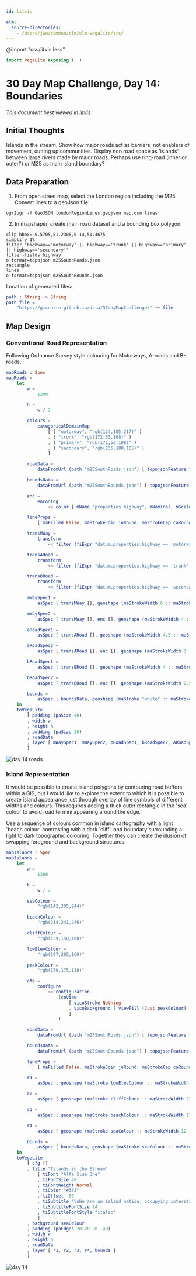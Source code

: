 ```yaml
---
id: litvis

elm:
  source-directories:
    - /Users/jwo/common/elm/elm-vegalite/src/
---
```


@import "css/litvis.less"

```elm {l=hidden}
import VegaLite exposing (..)
```

# 30 Day Map Challenge, Day 14: Boundaries

_This document best viewed in [litvis](https://github.com/gicentre/litvis)_

## Initial Thoughts

Islands in the stream. Show how major roads act as barriers, not enablers of movement, cutting up communities. Display non road space as 'islands' between large rivers made by major roads. Perhaps use ring-road (inner or outer?) or M25 as main island boundary?

## Data Preparation

1. From open street map, select the London region including the M25. Convert lines to a geoJson file:

```
ogr2ogr -f GeoJSON londonRegionLines.geojson map.osm lines
```

2. In mapshaper, create main road dataset and a bounding box polygon:

```
clip bbox=-0.5705,51.2306,0.14,51.4675
simplify 1%
filter "highway=='motorway' || highway=='trunk' || highway=='primary' || highway=='secondary'"
filter-fields highway
o format=topojson m25SouthRoads.json
rectangle
lines
o format=topojson m25SouthBounds.json
```

Location of generated files:

```elm {l}
path : String -> String
path file =
    "https://gicentre.github.io/data/30dayMapChallenge/" ++ file
```

## Map Design

### Conventional Road Representation

Following Ordnance Survey style colouring for Motorways, A-roads and B-roads.

```elm {l}
mapRoads : Spec
mapRoads =
    let
        w =
            1200

        h =
            w / 2

        colours =
            categoricalDomainMap
                [ ( "motorway", "rgb(124,185,217)" )
                , ( "trunk", "rgb(172,53,108)" )
                , ( "primary", "rgb(172,53,108)" )
                , ( "secondary", "rgb(235,189,105)" )
                ]

        roadData =
            dataFromUrl (path "m25SouthRoads.json") [ topojsonFeature "londonRegionLines" ]

        boundsData =
            dataFromUrl (path "m25SouthBounds.json") [ topojsonFeature "londonRegionLines" ]

        enc =
            encoding
                << color [ mName "properties.highway", mNominal, mScale colours, mLegend [] ]

        lineProps =
            [ maFilled False, maStrokeJoin joRound, maStrokeCap caRound ]

        transMWay =
            transform
                << filter (fiExpr "datum.properties.highway == 'motorway'")

        transARoad =
            transform
                << filter (fiExpr "datum.properties.highway == 'trunk' || datum.properties.highway == 'primary'")

        transBRoad =
            transform
                << filter (fiExpr "datum.properties.highway == 'secondary'")

        mWaySpec1 =
            asSpec [ transMWay [], geoshape (maStrokeWidth 6 :: maStroke "#345" :: lineProps) ]

        mWaySpec2 =
            asSpec [ transMWay [], enc [], geoshape (maStrokeWidth 4 :: maOpacity 1 :: lineProps) ]

        aRoadSpec1 =
            asSpec [ transARoad [], geoshape (maStrokeWidth 4.5 :: maStroke "#534" :: lineProps) ]

        aRoadSpec2 =
            asSpec [ transARoad [], enc [], geoshape (maStrokeWidth 3 :: maOpacity 1 :: lineProps) ]

        bRoadSpec1 =
            asSpec [ transBRoad [], geoshape (maStrokeWidth 4 :: maStroke "#543" :: lineProps) ]

        bRoadSpec2 =
            asSpec [ transBRoad [], enc [], geoshape (maStrokeWidth 2.5 :: maOpacity 1 :: lineProps) ]

        bounds =
            asSpec [ boundsData, geoshape (maStroke "white" :: maStrokeWidth 77 :: lineProps) ]
    in
    toVegaLite
        [ padding (paSize 50)
        , width w
        , height h
        , padding (paSize 20)
        , roadData
        , layer [ mWaySpec1, mWaySpec2, bRoadSpec1, bRoadSpec2, aRoadSpec1, aRoadSpec2, bounds ]
        ]
```

![day 14 roads](images/day14Roads.jpg)

### Island Representation

It would be possible to create island polygons by contouring road buffers within a GIS, but I would like to explore the extent to which it is possible to create island appearance just through overlay of line symbols of different widths and colours. This requires adding a thick outer rectangle in the 'sea' colour to avoid road termini appearing around the edge.

Use a sequence of colours common in island cartography with a light 'beach colour' contrasting with a dark 'cliff' land boundary surrounding a light to dark topographic colouring. Together they can create the illusion of swapping foreground and background structures.

```elm {l v interactive}
mapIslands : Spec
mapIslands =
    let
        w =
            1200

        h =
            w / 2

        seaColour =
            "rgb(142,205,244)"

        beachColour =
            "rgb(214,241,246)"

        cliffColour =
            "rgb(159,150,100)"

        lowElevColour =
            "rgb(197,205,160)"

        peakColour =
            "rgb(170,175,130)"

        cfg =
            configure
                << configuration
                    (coView
                        [ vicoStroke Nothing
                        , vicoBackground [ viewFill (Just peakColour) ]
                        ]
                    )

        roadData =
            dataFromUrl (path "m25SouthRoads.json") [ topojsonFeature "londonRegionLines" ]

        boundsData =
            dataFromUrl (path "m25SouthBounds.json") [ topojsonFeature "londonRegionLines" ]

        lineProps =
            [ maFilled False, maStrokeJoin joRound, maStrokeCap caRound ]

        r1 =
            asSpec [ geoshape (maStroke lowElevColour :: maStrokeWidth 50 :: lineProps) ]

        r2 =
            asSpec [ geoshape (maStroke cliffColour :: maStrokeWidth 22 :: lineProps) ]

        r3 =
            asSpec [ geoshape (maStroke beachColour :: maStrokeWidth 17 :: lineProps) ]

        r4 =
            asSpec [ geoshape (maStroke seaColour :: maStrokeWidth 12 :: lineProps) ]

        bounds =
            asSpec [ boundsData, geoshape (maStroke seaColour :: maStrokeWidth 77 :: lineProps) ]
    in
    toVegaLite
        [ cfg []
        , title "Islands in the Stream"
            [ tiFont "Alfa Slab One"
            , tiFontSize 40
            , tiFontWeight Normal
            , tiColor "#333"
            , tiOffset -80
            , tiSubtitle "\nWe are an island nation, occupying interstices in the service of the motor vehicle."
            , tiSubtitleFontSize 14
            , tiSubtitleFontStyle "italic"
            ]
        , background seaColour
        , padding (paEdges 20 20 20 -40)
        , width w
        , height h
        , roadData
        , layer [ r1, r2, r3, r4, bounds ]
        ]
```

![day 14](images/day14.jpg)
